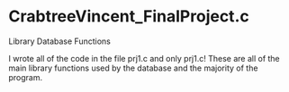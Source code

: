 # CrabtreeVincent_FinalProject.c
Library Database Functions

I wrote all of the code in the file prj1.c and only prj1.c! 
These are all of the main library functions used by the database and the majority of the program.

